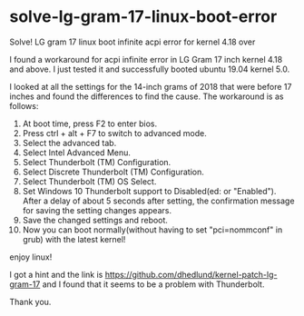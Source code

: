 # solve-lg-gram-17-linux-boot-error
Solve! LG gram 17 linux boot infinite acpi error for kernel 4.18 over

I found a workaround for acpi infinite error in LG Gram 17 inch kernel 4.18 and above. I just tested it and successfully booted ubuntu 19.04 kernel 5.0.

I  looked at all the settings for the 14-inch grams of 2018 that were before 17 inches and found the differences to find the cause. The workaround is as follows:

1. At boot time, press F2 to enter bios.
2. Press ctrl + alt + F7 to switch to advanced mode.
3. Select the advanced tab.
4. Select Intel Advanced Menu.
5. Select Thunderbolt (TM) Configuration.
6. Select Discrete Thunderbolt (TM) Configuration.
7. Select Thunderbolt (TM) OS Select.
8. Set Windows 10 Thunderbolt support to Disabled(ed: or "Enabled"). After a delay of about 5 seconds after setting, the confirmation message for saving the setting changes appears.
9. Save the changed settings and reboot.
10. Now you can boot normally(without having to set "pci=nommconf" in grub) with the latest kernel!

enjoy linux!


I got a hint and the link is https://github.com/dhedlund/kernel-patch-lg-gram-17 and I found that it seems to be a problem with Thunderbolt.

Thank you.
